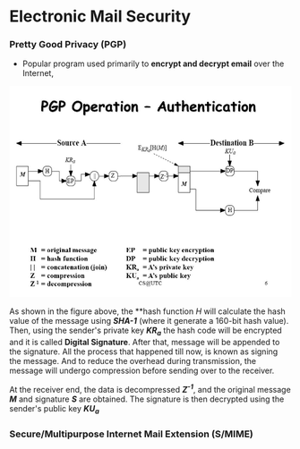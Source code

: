 # Electronic Mail Security

### Pretty Good Privacy (PGP)

+ Popular program used primarily to **encrypt and decrypt email** over the Internet, 

![](./img/lecture5-pgp-authentication.jpg)

As shown in the figure above, the **hash function *H* will calculate the hash value of the message using ***SHA-1*** (where it generate a 160-bit hash value). Then, using the sender's private key ***KR<sub>a</sub>*** the hash code will be encrypted and it is called **Digital Signature**. After that, message will be appended to the signature. All the process that happened till now, is known as signing the message. And to reduce the overhead during transmission, the message will undergo compression before sending over to the receiver.

At the receiver end, the data is decompressed ***Z<sup>-1</sup>***, and the original message ***M*** and signature ***S*** are obtained. The signature is then decrypted using the sender's public key ***KU<sub>a</sub>***

### Secure/Multipurpose Internet Mail Extension (S/MIME)



